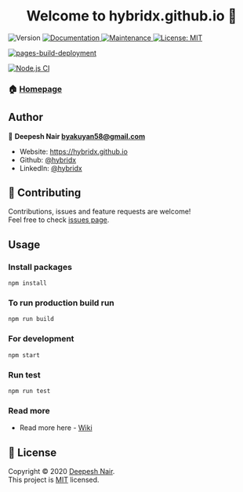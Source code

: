 <h1 align="center">Welcome to hybridx.github.io 👋</h1>
<p>
  <img alt="Version" src="https://img.shields.io/badge/version-2.0.0-blue.svg?cacheSeconds=2592000" />
  <a href="https://github.com/hybridx/hybridxhub.io.git#readme" target="_blank">
    <img alt="Documentation" src="https://img.shields.io/badge/documentation-yes-brightgreen.svg" />
  </a>
  <a href="https://github.com/hybridx/hybridxhub.io.git/graphs/commit-activity" target="_blank">
    <img alt="Maintenance" src="https://img.shields.io/badge/Maintained%3F-yes-green.svg" />
  </a>
  <a href="https://github.com/hybridx/hybridxhub.io.git/blob/master/LICENSE" target="_blank">
    <img alt="License: MIT" src="https://img.shields.io/github/license/hybridx/hybridx.github.io" />
  </a>
</p>

[![pages-build-deployment](https://github.com/hybridx/hybridx.github.io/actions/workflows/pages/pages-build-deployment/badge.svg)](https://github.com/hybridx/hybridx.github.io/actions/workflows/pages/pages-build-deployment)

[![Node.js CI](https://github.com/hybridx/hybridx.github.io/actions/workflows/ci.yml/badge.svg)](https://github.com/hybridx/hybridx.github.io/actions/workflows/ci.yml)

### 🏠 [Homepage](https://hybridx.github.io)

## Author

👤 **Deepesh Nair <byakuyan58@gmail.com>**

* Website: https://hybridx.github.io
* Github: [@hybridx](https://github.com/hybridx)
* LinkedIn: [@hybridx](https://linkedin.com/in/hybridx)

## 🤝 Contributing

Contributions, issues and feature requests are welcome!<br />Feel free to check [issues page](https://github.com/hybridx/hybridx.github.io/issues). 

## Usage

### Install packages
```
npm install
```

### To run production build run
```
npm run build
```

### For development
```
npm start
```

### Run test
```
npm run test
```

### Read more

- Read more here - [Wiki](https://github.com/hybridx/hybridx.github.io/wiki)

## 📝 License

Copyright © 2020 [Deepesh Nair](https://github.com/hybridx).<br />
This project is [MIT](https://github.com/hybridx/hybridx.github.io/blob/develop/LICENSE) licensed.
